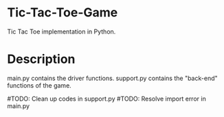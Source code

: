 # Tic-Tac-Toe-Game
Tic Tac Toe implementation in Python. 

# Description
main.py contains the driver functions.
support.py contains the "back-end" functions of the game.

#TODO: Clean up codes in support.py
#TODO: Resolve import error in main.py

